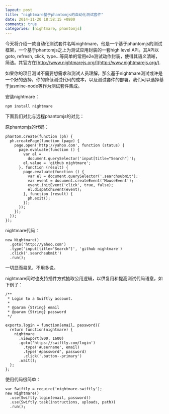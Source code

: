 ```yaml
---
layout: post
title: "nightmare基于phantomjs的自动化测试套件"
date: 2014-11-20 18:58:15 +0800
comments: true
categories: [nightmare, phantomjs]
---
```

今天将介绍一款自动化测试套件名叫nightmare，他是一个基于phantomjs的测试框架，一个基于phantomjs之上为测试应用封装的一套high level API。其API以goto, refresh, click, type...等简单的常用e2e测试动作封装，使得其语义清晰，简洁。其官方在[http://www.nightmarejs.org/](http://www.nightmarejs.org/).

如果你的项目测试不需要想需求和测试人员理解，那么基于nightmare测试或许是一个好的选择，你的降低测试代码的成本，以及测试套件的部署。我们可以选择基于jasmine-node等作为测试套件集成。

安装nightmare：

	npm install nightmare

下面我们对比与远程phantomjs的对比：

原phantomjs的代码：

	phantom.create(function (ph) {
	  ph.createPage(function (page) {
	    page.open('http://yahoo.com', function (status) {
	      page.evaluate(function () {
	        var el =
	          document.querySelector('input[title="Search"]');
	        el.value = 'github nightmare';
	      }, function (result) {
	        page.evaluate(function () {
	          var el = document.querySelector('.searchsubmit');
	          var event = document.createEvent('MouseEvent');
	          event.initEvent('click', true, false);
	          el.dispatchEvent(event);
	        }, function (result) {
	          ph.exit();
	        });
	      });
	    });
	  });
	});

nightmare代码：

	new Nightmare()
	  .goto('http://yahoo.com')
	  .type('input[title="Search"]', 'github nightmare')
	  .click('.searchsubmit')
	  .run();

一切显而易见，不用多说。

nightmare同时也支持插件方式抽取公用逻辑，以供复用和提高测试代码语意，如下例子：

	/**
	 * Login to a Swiftly account.
	 *
	 * @param {String} email
	 * @param {String} password
	 */

	exports.login = function(email, password){
	  return function(nightmare) {
	    nightmare
	      .viewport(800, 1600)
	      .goto('https://swiftly.com/login')
	        .type('#username', email)
	        .type('#password', password)
	        .click('.button--primary')
	      .wait();
	  };
	};

使用代码很简单：

	var Swiftly = require('nightmare-swiftly');
	new Nightmare()
	  .use(Swiftly.login(email, password))
	  .use(Swiftly.task(instructions, uploads, path))
	  .run();


